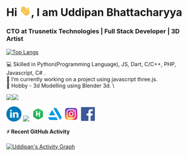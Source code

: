 <h1>Hi <img src="https://raw.githubusercontent.com/ABSphreak/ABSphreak/master/gifs/Hi.gif" width="30px">, I am Uddipan Bhattacharyya </h1>
<!--
**uddipan32/uddipan32** is a ✨ _special_ ✨ repository because its `README.md` (this file) appears on your GitHub profile.
-->
 
 <!-- <img align='right' src="https://github.com/uddipan32/uddipan32/blob/master/logo/DP.jpg" width="230" /> -->


<h3>CTO at Trusnetix Technologies | Full Stack Developer | 3D Artist </h3>


[![Top Langs](https://github-readme-stats.vercel.app/api/top-langs/?username=uddipan32&count_private=true)](https://github.com/uddipan32/github-readme-stats)



💻 Skilled in Python(Programming Language), JS, Dart, C/C++, PHP, Javascript, C# .\
🔭 I’m currently working on a project using javascript three.js. \
📱 Hobby - 3d Modelling using Blender 3d. \


<!--[![Uddipan's github stats](https://github-readme-stats.vercel.app/api?username=uddipan32&show_icons=true&theme=gruvbox&hide_border=true)](https://github.com/uddipan32/github-readme-stats)-->
<img width="49.5%" src="https://github-readme-stats.vercel.app/api?username=uddipan32&show_icons=true&theme=gruvbox&hide_border=true" /><img width="49.5%" src="https://github-readme-streak-stats.herokuapp.com/?user=uddipan32&theme=gruvbox&hide_border=true" />

<a href="https://www.linkedin.com/in/uddipanbhattacharyya/"><img src="https://github.com/uddipan32/uddipan32/blob/master/logo/linkedin.png" width="40" /></a>
<a href="mailto:uddipan.bhatta7@gmail.com"><img src="https://www.freepnglogos.com/uploads/logo-gmail-png/logo-gmail-png-gmail-icons-png-vector-icons-and-png-backgrounds-18.png" width="40" /></a>
<a href="https://www.hackerrank.com/uddipan_bhatta7"><img src="https://github.com/uddipan32/uddipan32/blob/master/logo/HackerRank.png" width="40" /></a>
<a href="https://uddipan_bhatta7.artstation.com"><img src="https://github.com/uddipan32/uddipan32/blob/master/logo/Artstation.png" width="40" /></a>
<a href="https://https://www.instagram.com/uddipanbhatta"><img src="https://github.com/uddipan32/uddipan32/blob/master/logo/Instagram.png" width="40" /></a>
<a href="https://facebook.com/uddipan.bhatta"><img src="https://github.com/uddipan32/uddipan32/blob/master/logo/Facebook.png" width="40" /></a>


<summary><b>⚡ Recent GitHub Activity</b></summary>
  <br/>
   <a href="https://github.com/uddipan32"><img alt="Uddipan's Activity Graph" src="https://activity-graph.herokuapp.com/graph?username=uddipan32&custom_title=uddipan32's%20Contribution%20Graph&theme=react-dark" /></a>
  <br/>
